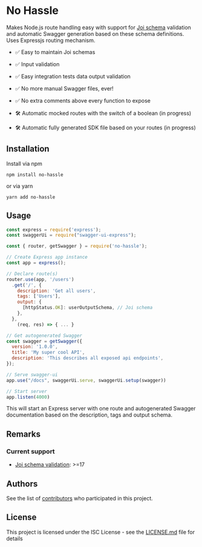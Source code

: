 # No Hassle

Makes Node.js route handling easy with support for [Joi schema](https://github.com/hapijs/joi) validation and automatic Swagger generation based on these schema definitions. Uses Expressjs routing mechanism.

- ✅ Easy to maintain Joi schemas

- ✅ Input validation

- ✅ Easy integration tests data output validation

- ✅ No more manual Swagger files, ever!

- ✅ No extra comments above every function to expose

- 🛠 Automatic mocked routes with the switch of a boolean (in progress)

- 🛠 Automatic fully generated SDK file based on your routes (in progress)

## Installation

Install via npm

```shell
npm install no-hassle
```

or via yarn

```shell
yarn add no-hassle
```

## Usage

```javascript
const express = require('express');
const swaggerUi = require("swagger-ui-express");

const { router, getSwagger } = require('no-hassle');

// Create Express app instance
const app = express();

// Declare route(s)
router.use(app, '/users')
  .get('/', {
    description: 'Get all users',
    tags: ['Users'],
    output: {
      [httpStatus.OK]: userOutputSchema, // Joi schema
    },
  },
    (req, res) => { ... }

// Get autogenerated Swagger
const swagger = getSwagger({
  version: '1.0.0',
  title: 'My super cool API',
  description: 'This describes all exposed api endpoints',
});

// Serve swagger-ui
app.use("/docs", swaggerUi.serve, swaggerUi.setup(swagger))

// Start server
app.listen(4000)
```

This will start an Express server with one route and autogenerated Swagger documentation based on the description, tags and output schema.

## Remarks

### Current support

- [Joi schema validation](https://github.com/hapijs/joi): >=17

## Authors

See the list of [contributors](https://github.com/ShopBonsai/nohassle/contributors) who participated in this project.

## License

This project is licensed under the ISC License - see the [LICENSE.md](LICENSE.md) file for details
